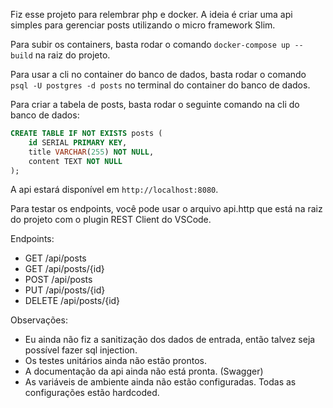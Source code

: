 Fiz esse projeto para relembrar php e docker. A ideia é criar uma api simples para gerenciar posts utilizando o micro framework Slim. 

Para subir os containers, basta rodar o comando `docker-compose up --build` na raiz do projeto.

Para usar a cli no container do banco de dados, basta rodar o comando `psql -U postgres -d posts` no terminal do container do banco de dados.

Para criar a tabela de posts, basta rodar o seguinte comando na cli do banco de dados:
```sql
CREATE TABLE IF NOT EXISTS posts (
    id SERIAL PRIMARY KEY,
    title VARCHAR(255) NOT NULL,
    content TEXT NOT NULL
);
```

A api estará disponível em `http://localhost:8080`.

Para testar os endpoints, você pode usar o arquivo api.http que está na raiz do projeto com o plugin REST Client do VSCode.

Endpoints:
- GET /api/posts
- GET /api/posts/{id}
- POST /api/posts
- PUT /api/posts/{id}
- DELETE /api/posts/{id}

Observações: 
- Eu ainda não fiz a sanitização dos dados de entrada, então talvez seja possível fazer sql injection. 
- Os testes unitários ainda não estão prontos.
- A documentação da api ainda não está pronta. (Swagger)
- As variáveis de ambiente ainda não estão configuradas. Todas as configurações estão hardcoded.
